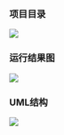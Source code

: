 ### 项目目录
![](http://cfuqr.img48.wal8.com/img48/558809_20161007204216/147584439968.png)
### 运行结果图
![](http://cfuqr.img48.wal8.com/img48/558809_20161007204216/147584418793.png)

### UML结构
![](http://cfuqr.img48.wal8.com/img48/558809_20161007204216/147584418797.png)